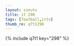 ```yaml
--- 
layout: sieutv
title: it 298
tags: [football,ittv]
thumb_re: q7t1298
---
```

{% include q7t1 key="298" %} 
